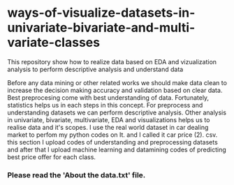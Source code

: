 # ways-of-visualize-datasets-in-univariate-bivariate-and-multi-variate-classes
This repository show how to realize data based on EDA and vizualization analysis to perform descriptive analysis and understand data

Before any data mining or other related works we should make data clean to increase the decision making accuracy and validation based on clear data.
Best preprocesing come with best understanding of data. Fortunately, statistics helps us in each steps in this concept. For preprocess and understanding datasets we can perform descriptive analysis. Other analysis in univariate, bivariate, multivariate, EDA and visualizations helps us to realise data and it's scopes.
I use the real world dataset in car dealing market to perfom my python codes on It. and I called it car price (2). csv.
this section I upload codes of understanding and preprocessing datasets and after that I upload machine learning and datamining codes of predicting best price offer for each class.

### Please read the 'About the data.txt' file.

